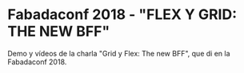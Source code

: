 # Fabadaconf 2018 - "FLEX Y GRID: THE NEW BFF"
Demo y vídeos de la charla "Grid y Flex: The new BFF", que di en la Fabadaconf 2018.
